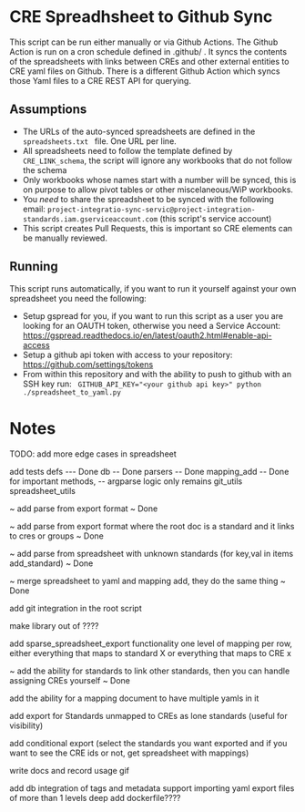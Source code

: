 CRE Spreadhsheet to Github Sync
===============================

This script can be run either manually or via Github Actions.
The Github Action is run on a cron schedule defined in .github/ .
It syncs the contents of the spreadsheets with links between CREs and other external entities to CRE yaml files on Github.
There is a different Github Action which syncs those Yaml files to a CRE REST API for querying.


Assumptions
-----------
* The URLs of the auto-synced spreadsheets are defined in the ```spreadsheets.txt ``` file. One URL per line.
* All spreadsheets need to follow the template defined by ```CRE_LINK_schema```, the script will ignore any workbooks that do not follow the schema
* Only workbooks whose names start with a number will be synced, this is on purpose to allow pivot tables or other miscelaneous/WiP workbooks.
* You _need_ to share the spreadsheet to be synced with the following email: ```project-integratio-sync-servic@project-integration-standards.iam.gserviceaccount.com``` (this script's service account)
* This script creates Pull Requests, this is important so CRE elements can be manually reviewed.

Running
-------
This script runs automatically, if you want to run it yourself against your own spreadsheet you need the following:
* Setup gspread for you, if you want to run this script as a user you are looking for an OAUTH token, otherwise you need a Service Account: https://gspread.readthedocs.io/en/latest/oauth2.html#enable-api-access
* Setup a github api token with access to your repository: https://github.com/settings/tokens
* From within this repository and with the ability to push to github with an SSH key run:
``` GITHUB_API_KEY="<your github api key>" python ./spreadsheet_to_yaml.py```





Notes
===

TODO: 
add more edge cases in spreadsheet

add tests
    defs --- Done
    db -- Done
    parsers -- Done
    mapping_add -- Done for important methods, -- argparse logic only remains
    git_utils
    spreadsheet_utils

~ add parse from export format ~ Done

~ add parse from export format where the root doc is a standard and it links to cres or groups ~ Done

~ add parse from spreadsheet with unknown standards (for key,val in items add_standard) ~ Done

~ merge spreadsheet to yaml and mapping add, they do the same thing ~ Done

add git integration in the root script

make library out of ????

add sparse_spreadsheet_export functionality one level of mapping per row, either everything that maps to standard X or everything that maps to CRE x

~ add the ability for standards to link other standards, then you can handle assigning CREs yourself ~ Done

add the ability for a mapping document to have multiple yamls in it

add export for Standards unmapped to CREs as lone standards (useful for visibility)

add conditional export (select the standards you want exported and if you want to see the CRE ids or not, get spreadsheet with mappings)

write docs and record usage gif

add db integration of tags and metadata
support importing yaml export files of more than 1 levels deep
add dockerfile????
